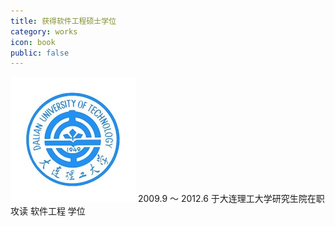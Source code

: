 ```yaml
---
title: 获得软件工程硕士学位
category: works
icon: book
public: false
---
```


![Image](../images/dlut.jpg) 2009.9 ～ 2012.6 于大连理工大学研究生院在职攻读 软件工程 学位